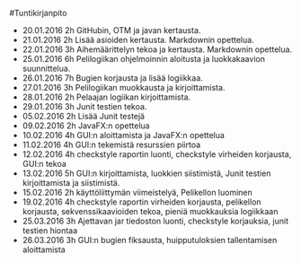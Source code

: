 #Tuntikirjanpito

- 20.01.2016 2h GitHubin, OTM ja javan kertausta.  
- 21.01.2016 2h Lisää asioiden kertausta. Markdownin opettelua.  
- 22.01.2016 3h Aihemäärittelyn tekoa ja kertausta. Markdownin opettelua.
- 25.01.2016 6h Pelilogiikan ohjelmoinnin aloitusta ja luokkakaavion suunnittelua.
- 26.01.2016 7h Bugien korjausta ja lisää logiikkaa.
- 27.01.2016 3h Pelilogiikan muokkausta ja kirjoittamista.
- 28.01.2016 2h Pelaajan logiikan kirjoittamista.
- 29.01.2016 3h Junit testien tekoa.
- 05.02.2016 2h Lisää Junit testejä
- 09.02.2016 2h JavaFX:n opettelua
- 10.02.2016 4h GUI:n aloittamista ja JavaFX:n opettelua
- 11.02.2016 4h GUI:n tekemistä resurssien piirtoa
- 12.02.2016 4h checkstyle raportin luonti, checkstyle virheiden korjausta, GUI:n tekoa
- 13.02.2016 5h GUI:n kirjoittamista, luokkien siistimistä, Junit testien kirjoittamista ja siistimistä.
- 15.02.2016 2h käyttöliittymän viimeistelyä, Pelikellon luominen
- 19.02.2016 4h checkstyle raportin virheiden korjausta, pelikellon korjausta, sekvenssikaavioiden tekoa, pieniä muokkauksia logiikkaan
- 25.03.2016 3h Ajettavan jar tiedoston luonti, checkstyle korjauksia, junit testien hiontaa
- 26.03.2016 3h GUI:n bugien fiksausta, huipputuloksien tallentamisen aloittamista
